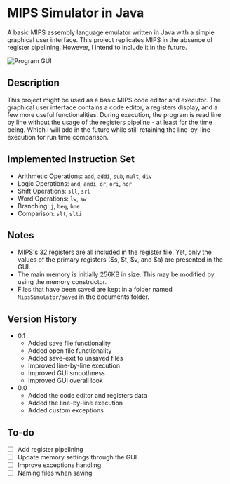 # MIPS Simulator in Java

A basic MIPS assembly language emulator written in Java with a simple graphical user interface. This project replicates MIPS in the absence of register pipelining. However, I intend to include it in the future.

![Program GUI](https://i.ibb.co/BjCJ6M9/Screenshot-9.png)

## Description
This project might be used as a basic MIPS code editor and executor. The graphical user interface contains a code editor, a registers display, and a few more useful functionalities. During execution, the program is read line by line without the usage of the registers pipeline - at least for the time being. Which I will add in the future while still retaining the line-by-line execution for run time comparison.

## Implemented Instruction Set
- Arithmetic Operations: `add`, `addi`, `sub`, `mult`, `div`
- Logic Operations: `and`, `andi`, `or`, `ori`, `nor`
- Shift Operations: `sll`, `srl`
- Word Operations: `lw`, `sw`
- Branching: `j`, `beq`, `bne`
- Comparison: `slt`, `slti`

## Notes
- MIPS's 32 registers are all included in the register file. Yet, only the values of the primary registers ($s, $t, $v, and $a) are presented in the GUI.
- The main memory is initially 256KB in size. This may be modified by using the memory constructor.
- Files that have been saved are kept in a folder named `MipsSimulator/saved` in the documents folder.

## Version History
- 0.1
  - Added save file functionality
  - Added open file functionality
  - Added save-exit to unsaved files
  - Improved line-by-line execution
  - Improved GUI smoothness
  - Improved GUI overall look
- 0.0
  - Added the code editor and registers data
  - Added the line-by-line execution
  - Added custom exceptions

## To-do
- [ ] Add register pipelining
- [ ] Update memory settings through the GUI
- [ ] Improve exceptions handling
- [ ] Naming files when saving
